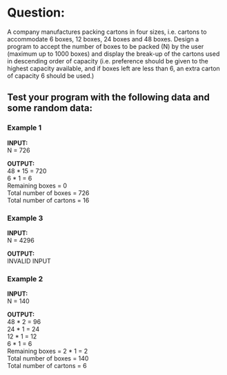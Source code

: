# Question:

A company manufactures packing cartons in four sizes, i.e. cartons to accommodate 6 boxes, 12 boxes, 24 boxes and 48 boxes. Design a program to accept the number of boxes to be packed (N) by the user (maximum up to 1000 boxes) and display the break-up of the cartons used in descending order of capacity (i.e. preference should be given to the highest capacity available, and if boxes left are less than 6, an extra carton of capacity 6 should be used.)

## Test your program with the following data and some random data:

### Example 1

**INPUT:**  
N = 726

**OUTPUT:**  
48 * 15 = 720  
6 * 1 = 6  
Remaining boxes = 0  
Total number of boxes = 726  
Total number of cartons = 16

### Example 3

**INPUT:**  
N = 4296

**OUTPUT:**  
INVALID INPUT

### Example 2

**INPUT:**  
N = 140

**OUTPUT:**  
48 * 2 = 96  
24 * 1 = 24  
12 * 1 = 12  
6 * 1 = 6  
Remaining boxes = 2 * 1 = 2  
Total number of boxes = 140  
Total number of cartons = 6
